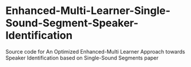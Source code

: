 # Enhanced-Multi-Learner-Single-Sound-Segment-Speaker-Identification
 Source code for An Optimized Enhanced-Multi Learner Approach towards Speaker Identification based on Single-Sound Segments paper
